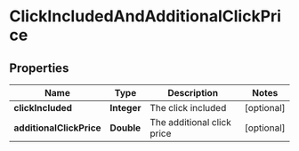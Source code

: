 
# ClickIncludedAndAdditionalClickPrice

## Properties
Name | Type | Description | Notes
------------ | ------------- | ------------- | -------------
**clickIncluded** | **Integer** | The click included |  [optional]
**additionalClickPrice** | **Double** | The additional click price |  [optional]



